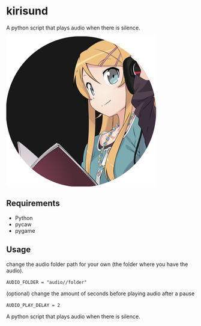 # kirisund
A python script that plays audio when there is silence. 

<img src="https://github.com/ArmoryFou/kirisund/blob/main/kirisund.png" width="400" height="400" />

## Requirements

- Python
- pycaw
- pygame

## Usage

change the audio folder path for your own (the folder where you have the audio).
```
AUDIO_FOLDER = "audio//folder"
```

(optional) change the amount of seconds before playing audio after a pause
```
AUDIO_PLAY_DELAY = 2
```

A python script that plays audio when there is silence.
